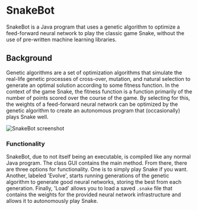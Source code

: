 # SnakeBot

SnakeBot is a Java program that uses a genetic algorithm to optimize a feed-forward neural network to play the classic game Snake, without the use of pre-written machine learning libraries.

## Background

Genetic algorithms are a set of optimization algorithms that simulate the real-life genetic processes of cross-over, mutation, and natural selection to generate an optimal solution according to some fitness function. In the context of the game Snake, the fitness function is a function primarily of the number of points scored over the course of the game. By selecting for this, the weights of a feed-forward neural network can be optimized by the genetic algorithm to create an autonomous program that (occasionally) plays Snake well.

![SnakeBot screenshot](https://raw.githubusercontent.com/dtimmerman998/SnakeBot/master/readme_pic.PNG)


### Functionality

SnakeBot, due to not itself being an executable, is compiled like any normal Java program. The class GUI contains the main method.
From there, there are three options for functionality. One is to simply play Snake if you want. Another, labeled 'Evolve', starts running generations of the genetic algorithm to generate good neural networks, storing the best from each generation. Finally, 'Load' allows you to load a saved `.snake` file that contains the weights for the provided neural network infrastructure and allows it to autonomously play Snake.

